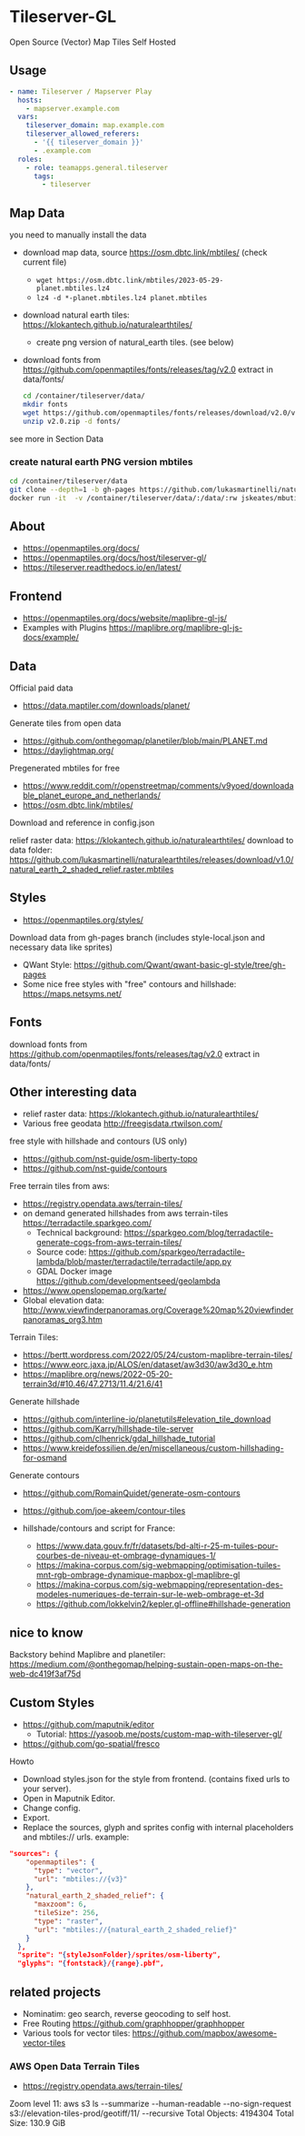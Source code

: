 # Tileserver-GL

Open Source (Vector) Map Tiles Self Hosted

## Usage

~~~yaml
- name: Tileserver / Mapserver Play
  hosts:
    - mapserver.example.com
  vars:
    tileserver_domain: map.example.com
    tileserver_allowed_referers:
      - '{{ tileserver_domain }}'
      - .example.com
  roles:
    - role: teamapps.general.tileserver
      tags:
        - tileserver
~~~

## Map Data

you need to manually install the data

* download map data, source https://osm.dbtc.link/mbtiles/ (check current file)
  * `wget https://osm.dbtc.link/mbtiles/2023-05-29-planet.mbtiles.lz4`
  * `lz4 -d *-planet.mbtiles.lz4 planet.mbtiles`
* download natural earth tiles: https://klokantech.github.io/naturalearthtiles/
  * create png version of natural_earth tiles. (see below)
* download fonts from https://github.com/openmaptiles/fonts/releases/tag/v2.0
  extract in data/fonts/

  ~~~bash
  cd /container/tileserver/data/
  mkdir fonts
  wget https://github.com/openmaptiles/fonts/releases/download/v2.0/v2.0.zip
  unzip v2.0.zip -d fonts/
  ~~~

see more in Section Data

### create natural earth PNG version mbtiles

~~~bash
cd /container/tileserver/data
git clone --depth=1 -b gh-pages https://github.com/lukasmartinelli/naturalearthtiles.git
docker run -it  -v /container/tileserver/data/:/data/:rw jskeates/mbutil --image_format=png /data/naturalearthtiles/tiles/natural_earth_2_shaded_relief.raster /data/natural_earth_2_shaded_relief.raster.png.mbtiles
~~~

## About

* https://openmaptiles.org/docs/
* https://openmaptiles.org/docs/host/tileserver-gl/
* https://tileserver.readthedocs.io/en/latest/

## Frontend

* https://openmaptiles.org/docs/website/maplibre-gl-js/
* Examples with Plugins https://maplibre.org/maplibre-gl-js-docs/example/

## Data

Official paid data

* https://data.maptiler.com/downloads/planet/

Generate tiles from open data

* https://github.com/onthegomap/planetiler/blob/main/PLANET.md
* https://daylightmap.org/

Pregenerated mbtiles for free

* https://www.reddit.com/r/openstreetmap/comments/v9yoed/downloadable_planet_europe_and_netherlands/
* https://osm.dbtc.link/mbtiles/

Download and reference in config.json

relief raster data: https://klokantech.github.io/naturalearthtiles/
download to data folder: https://github.com/lukasmartinelli/naturalearthtiles/releases/download/v1.0/natural_earth_2_shaded_relief.raster.mbtiles

## Styles

* https://openmaptiles.org/styles/

Download data from gh-pages branch (includes style-local.json and necessary data like sprites)

* QWant Style: https://github.com/Qwant/qwant-basic-gl-style/tree/gh-pages
* Some nice free styles with "free" contours and hillshade: https://maps.netsyms.net/

## Fonts

download fonts from https://github.com/openmaptiles/fonts/releases/tag/v2.0
extract in data/fonts/

## Other interesting data

* relief raster data: https://klokantech.github.io/naturalearthtiles/
* Various free geodata http://freegisdata.rtwilson.com/

free style with hillshade and contours (US only)

* https://github.com/nst-guide/osm-liberty-topo
* https://github.com/nst-guide/contours

Free terrain tiles from aws:

* https://registry.opendata.aws/terrain-tiles/
* on demand generated hillshades from aws terrain-tiles https://terradactile.sparkgeo.com/
  * Technical background: https://sparkgeo.com/blog/terradactile-generate-cogs-from-aws-terrain-tiles/
  * Source code: https://github.com/sparkgeo/terradactile-lambda/blob/master/terradactile/terradactile/app.py
  * GDAL Docker image https://github.com/developmentseed/geolambda
* https://www.openslopemap.org/karte/
* Global elevation data: http://www.viewfinderpanoramas.org/Coverage%20map%20viewfinderpanoramas_org3.htm

Terrain Tiles:
* https://bertt.wordpress.com/2022/05/24/custom-maplibre-terrain-tiles/
* https://www.eorc.jaxa.jp/ALOS/en/dataset/aw3d30/aw3d30_e.htm
* https://maplibre.org/news/2022-05-20-terrain3d/#10.46/47.2713/11.4/21.6/41

Generate hillshade

* https://github.com/interline-io/planetutils#elevation_tile_download
* https://github.com/Karry/hillshade-tile-server
* https://github.com/clhenrick/gdal_hillshade_tutorial
* https://www.kreidefossilien.de/en/miscellaneous/custom-hillshading-for-osmand

Generate contours

* https://github.com/RomainQuidet/generate-osm-contours
* https://github.com/joe-akeem/contour-tiles

* hillshade/contours and script for France:
  * https://www.data.gouv.fr/fr/datasets/bd-alti-r-25-m-tuiles-pour-courbes-de-niveau-et-ombrage-dynamiques-1/
  * https://makina-corpus.com/sig-webmapping/optimisation-tuiles-mnt-rgb-ombrage-dynamique-mapbox-gl-maplibre-gl
  * https://makina-corpus.com/sig-webmapping/representation-des-modeles-numeriques-de-terrain-sur-le-web-ombrage-et-3d
  * https://github.com/lokkelvin2/kepler.gl-offline#hillshade-generation

## nice to know

Backstory behind Maplibre and planetiler: https://medium.com/@onthegomap/helping-sustain-open-maps-on-the-web-dc419f3af75d

## Custom Styles

* https://github.com/maputnik/editor
  * Tutorial: https://yasoob.me/posts/custom-map-with-tileserver-gl/
* https://github.com/go-spatial/fresco

Howto

* Download styles.json for the style from frontend. (contains fixed urls to your server).
* Open in Maputnik Editor.
* Change config.
* Export.
* Replace the sources, glyph and sprites config with internal placeholders and mbtiles:// urls. example:

~~~json
"sources": {
    "openmaptiles": {
      "type": "vector",
      "url": "mbtiles://{v3}"
    },
    "natural_earth_2_shaded_relief": {
      "maxzoom": 6,
      "tileSize": 256,
      "type": "raster",
      "url": "mbtiles://{natural_earth_2_shaded_relief}"
    }
  },
  "sprite": "{styleJsonFolder}/sprites/osm-liberty",
  "glyphs": "{fontstack}/{range}.pbf",
~~~

## related projects

* Nominatim: geo search, reverse geocoding to self host.
* Free Routing https://github.com/graphhopper/graphhopper
* Various tools for vector tiles: https://github.com/mapbox/awesome-vector-tiles

### AWS Open Data Terrain Tiles

* https://registry.opendata.aws/terrain-tiles/

Zoom level 11:
aws s3 ls --summarize --human-readable --no-sign-request s3://elevation-tiles-prod/geotiff/11/ --recursive
Total Objects: 4194304
   Total Size: 130.9 GiB
